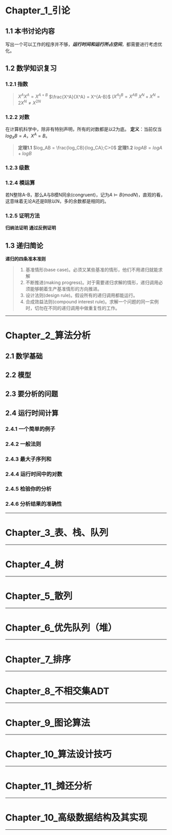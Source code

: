 # Chapter_1_引论

## 1.1 本书讨论内容
写出一个可以工作的程序并不够，***运行时间和运行所占空间***，都需要进行考虑优化。
## 1.2 数学知识复习

### 1.2.1 指数

> $X^AX^A = X^{A+B}$
> $\frac{X^A}{X^A} = X^{A-B}$
> ${(X^A)}^B = X^{AB}$
> $X^N+X^N = 2X^N \not ={X^{2N}}$

### 1.2.2 对数
在计算机科学中，除非有特别声明，所有的对数都是以2为底。
**定义**：当前仅当$log_X{B}=A$，$X^A = B$。

> **定理1.1**
>   $log_AB = \frac{log_CB}{log_CA};C>0$
> **定理1.2**
>   $logAB = logA+logB$

### 1.2.3 级数

### 1.2.4 模运算

若N整除A-B，那么A与B模N同余(congruent)，记为$A\models B(mod N)$，直观的看，这意味着无论A还是B除以N，多的余数都是相同的。

### 1.2.5 证明方法
**归纳法证明**
**通过反例证明**

## 1.3 递归简论
**递归的四条准本准则**
> 1. 基准情形(base case)。必须又某些基准的情形，他们不用递归就能求解
> 2. 不断推进(making progress)。对于需要递归求解的情形，递归调用必须能够朝着生产基准情形的方向推进。
> 3. 设计法则(design rule)。假设所有的递归调用都能运行。
> 4. 合成效益法则(compound interest rule)。求解一个问题的同一实例时，切勿在不同的递归调用中做重复性的工作。
___
# Chapter_2_算法分析

## 2.1 数学基础

## 2.2 模型

## 2.3 要分析的问题

## 2.4 运行时间计算
### 2.4.1 一个简单的例子
### 2.4.2 一般法则
### 2.4.3 最大子序列和
### 2.4.4 运行时间中的对数
### 2.4.5 检验你的分析
### 2.4.6 分析结果的准确性
___
# Chapter_3_表、栈、队列
___
# Chapter_4_树
___
# Chapter_5_散列
___
# Chapter_6_优先队列（堆）
___
# Chapter_7_排序
___
# Chapter_8_不相交集ADT
___
# Chapter_9_图论算法
___
# Chapter_10_算法设计技巧
___
# Chapter_11_摊还分析
___
# Chapter_10_高级数据结构及其实现
___